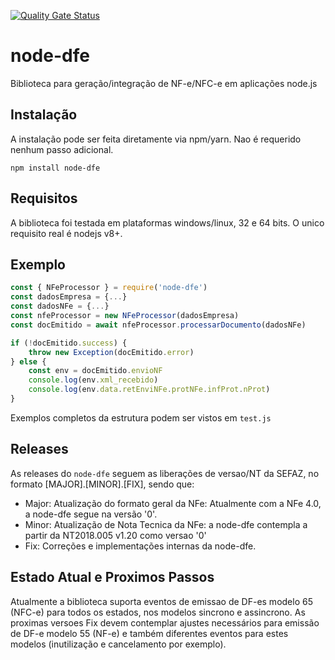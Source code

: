 [![Quality Gate Status](https://sonarcloud.io/api/project_badges/measure?project=lealhugui_node-dfe&metric=alert_status)](https://sonarcloud.io/dashboard?id=lealhugui_node-dfe)


# node-dfe
Biblioteca para geração/integração de NF-e/NFC-e em aplicações node.js

## Instalação
A instalação pode ser feita diretamente via npm/yarn. Nao é requerido nenhum passo adicional.

```npm install node-dfe```

## Requisitos

A biblioteca foi testada em plataformas windows/linux, 32 e 64 bits. O unico requisito real é nodejs v8+.

## Exemplo

```javascript
const { NFeProcessor } = require('node-dfe')
const dadosEmpresa = {...}
const dadosNFe = {...}
const nfeProcessor = new NFeProcessor(dadosEmpresa)
const docEmitido = await nfeProcessor.processarDocumento(dadosNFe)

if (!docEmitido.success) {
    throw new Exception(docEmitido.error)
} else {
    const env = docEmitido.envioNF
    console.log(env.xml_recebido)
    console.log(env.data.retEnviNFe.protNFe.infProt.nProt)
}
```

Exemplos completos da estrutura podem ser vistos em ```test.js```

## Releases

As releases do ```node-dfe``` seguem as liberações de versao/NT da SEFAZ, no formato [MAJOR].[MINOR].[FIX], sendo que:

- Major: Atualização do formato geral da NFe: Atualmente com a NFe 4.0, a node-dfe segue na versão '0'.
- Minor: Atualização de Nota Tecnica da NFe: a node-dfe contempla a partir da NT2018.005 v1.20 como versao '0'
- Fix: Correções e implementações internas da node-dfe.

## Estado Atual e Proximos Passos

Atualmente a biblioteca suporta eventos de emissao de DF-es modelo 65 (NFC-e) para todos os estados, nos modelos sincrono e assincrono. As proximas versoes Fix devem contemplar ajustes necessários para emissão de DF-e modelo 55 (NF-e) e também diferentes eventos para estes modelos (inutilização e cancelamento por exemplo).
